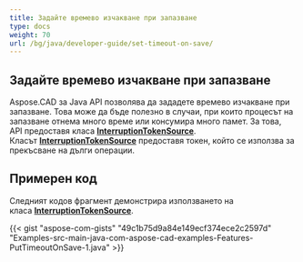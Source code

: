 ```yaml
---
title: Задайте времево изчакване при запазване
type: docs
weight: 70
url: /bg/java/developer-guide/set-timeout-on-save/
---
```


## **Задайте времево изчакване при запазване**

Aspose.CAD за Java API позволява да зададете времево изчакване при запазване. Това може да бъде полезно в случаи, при които процесът на запазване отнема много време или консумира много памет. За това, API предоставя класа [**InterruptionTokenSource**](https://reference.aspose.com/cad/java/com.aspose.cad/InterruptionTokenSource). Класът [**InterruptionTokenSource**](https://reference.aspose.com/cad/java/com.aspose.cad/InterruptionTokenSource) предоставя токен, който се използва за прекъсване на дълги операции.

## Примерен код

Следният кодов фрагмент демонстрира използването на класа [**InterruptionTokenSource**](https://reference.aspose.com/cad/java/com.aspose.cad/InterruptionTokenSource).

{{< gist "aspose-com-gists" "49c1b75d9a84e149ecf374ece2c2597d" "Examples-src-main-java-com-aspose-cad-examples-Features-PutTimeoutOnSave-1.java" >}}
